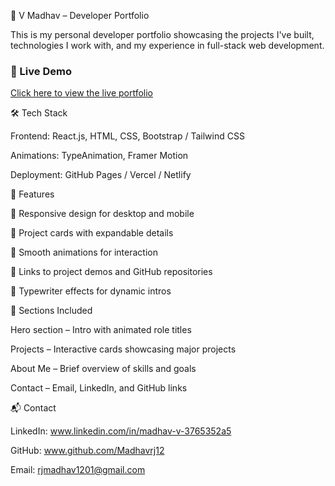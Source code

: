 💼 V Madhav – Developer Portfolio

This is my personal developer portfolio showcasing the projects I've built, technologies I work with, and my experience in full-stack web development.

### 🔗 Live Demo  
[Click here to view the live portfolio](https://madhav-12.vercel.app/)


🛠️ Tech Stack

Frontend: React.js, HTML, CSS, Bootstrap / Tailwind CSS

Animations: TypeAnimation, Framer Motion

Deployment: GitHub Pages / Vercel / Netlify

📁 Features

🔹 Responsive design for desktop and mobile

🔹 Project cards with expandable details

🔹 Smooth animations for interaction

🔹 Links to project demos and GitHub repositories

🔹 Typewriter effects for dynamic intros

📌 Sections Included

Hero section – Intro with animated role titles

Projects – Interactive cards showcasing major projects

About Me – Brief overview of skills and goals

Contact – Email, LinkedIn, and GitHub links

📬 Contact

LinkedIn: www.linkedin.com/in/madhav-v-3765352a5

GitHub: www.github.com/Madhavrj12

Email: rjmadhav1201@gmail.com

